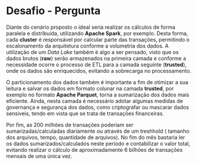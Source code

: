 # Desafio - Pergunta
  Diante do cenário proposto o ideal seria realizar os cálculos de forma paralela e distribuída, utilizando **Apache Spark**, por exemplo. Desta forma, cada **cluster** é responsável por calcular parte das transações, permitindo o escalonamento da arquitetura conforme a volumetria dos dados.  A utilização de um *Data Lake* também é algo a ser pensado, visto que os dados brutos (**raw**) serão armazenados na primeira camada e conforme a necessidade ocorre o processo de ETL para a camada seguinte (**trusted**), onde os dados são enriquecidos, evitando a sobrecarga no processamento.  

  O particionamento dos dados também é importante a fim de otimizar a sua leitura e salvar os dados em formato colunar na camada **trusted**, por exemplo no formato **Apache Parquet**, torna a sumarização dos dados mais eficiente. Ainda, nesta camada é necessário adotar algumas medidas de governança e segurança dos dados, como criptografar ou mascarar dados sensíveis, tendo em vista que se trata de transações financeiras. 

  Por fim, as 200 milhões de transações poderiam ser sumarizadas/calculadas diariamente ou através de um treshhold  ( tamanho dos arquivos, tempo, quantidade de arquivos). No fim do mês bastaria ler os dados sumarizados/calculados neste período e contabilizar o valor total, evitando realizar o cálculo de aproximadamente 6 bilhões de transações mensais de uma única vez.  

 
